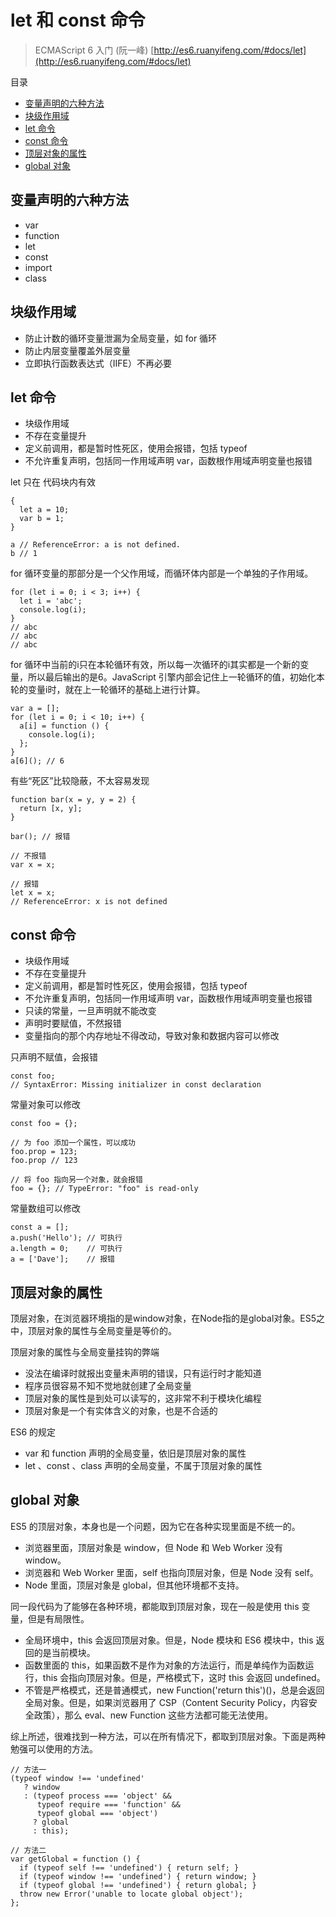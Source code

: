# let 和 const 命令

> ECMAScript 6 入门 (阮一峰) [http://es6.ruanyifeng.com/#docs/let](http://es6.ruanyifeng.com/#docs/let)

目录

- [变量声明的六种方法](#变量声明的六种方法)
- [块级作用域](#块级作用域)
- [let 命令](#let-命令)
- [const 命令](#const-命令)
- [顶层对象的属性](#顶层对象的属性)
- [global 对象](#global-对象)

## 变量声明的六种方法

- var
- function
- let
- const
- import
- class

## 块级作用域

- 防止计数的循环变量泄漏为全局变量，如 for 循环
- 防止内层变量覆盖外层变量
- 立即执行函数表达式（IIFE）不再必要

## let 命令

- 块级作用域
- 不存在变量提升
- 定义前调用，都是暂时性死区，使用会报错，包括 typeof
- 不允许重复声明，包括同一作用域声明 var，函数根作用域声明变量也报错

let 只在 代码块内有效

```
{
  let a = 10;
  var b = 1;
}
    
a // ReferenceError: a is not defined.
b // 1
```
for 循环变量的那部分是一个父作用域，而循环体内部是一个单独的子作用域。

```
for (let i = 0; i < 3; i++) {
  let i = 'abc';
  console.log(i);
}
// abc
// abc
// abc
```

for 循环中当前的i只在本轮循环有效，所以每一次循环的i其实都是一个新的变量，所以最后输出的是6。JavaScript 引擎内部会记住上一轮循环的值，初始化本轮的变量i时，就在上一轮循环的基础上进行计算。

```
var a = [];
for (let i = 0; i < 10; i++) {
  a[i] = function () {
    console.log(i);
  };
}
a[6](); // 6
```

有些“死区”比较隐蔽，不太容易发现

```
function bar(x = y, y = 2) {
  return [x, y];
}
    
bar(); // 报错

// 不报错
var x = x;
    
// 报错
let x = x;
// ReferenceError: x is not defined
```

## const 命令

- 块级作用域
- 不存在变量提升
- 定义前调用，都是暂时性死区，使用会报错，包括 typeof
- 不允许重复声明，包括同一作用域声明 var，函数根作用域声明变量也报错
- 只读的常量，一旦声明就不能改变
- 声明时要赋值，不然报错
- 变量指向的那个内存地址不得改动，导致对象和数据内容可以修改

只声明不赋值，会报错

```
const foo;
// SyntaxError: Missing initializer in const declaration
```

常量对象可以修改

```
const foo = {};

// 为 foo 添加一个属性，可以成功
foo.prop = 123;
foo.prop // 123

// 将 foo 指向另一个对象，就会报错
foo = {}; // TypeError: "foo" is read-only
```

常量数组可以修改

```
const a = [];
a.push('Hello'); // 可执行
a.length = 0;    // 可执行
a = ['Dave'];    // 报错
```

## 顶层对象的属性

顶层对象，在浏览器环境指的是window对象，在Node指的是global对象。ES5之中，顶层对象的属性与全局变量是等价的。

顶层对象的属性与全局变量挂钩的弊端

- 没法在编译时就报出变量未声明的错误，只有运行时才能知道
- 程序员很容易不知不觉地就创建了全局变量
- 顶层对象的属性是到处可以读写的，这非常不利于模块化编程
- 顶层对象是一个有实体含义的对象，也是不合适的

ES6 的规定

- var 和 function 声明的全局变量，依旧是顶层对象的属性
- let 、const 、class 声明的全局变量，不属于顶层对象的属性

## global 对象

ES5 的顶层对象，本身也是一个问题，因为它在各种实现里面是不统一的。

- 浏览器里面，顶层对象是 window，但 Node 和 Web Worker 没有 window。
- 浏览器和 Web Worker 里面，self 也指向顶层对象，但是 Node 没有 self。
- Node 里面，顶层对象是 global，但其他环境都不支持。

同一段代码为了能够在各种环境，都能取到顶层对象，现在一般是使用 this 变量，但是有局限性。

- 全局环境中，this 会返回顶层对象。但是，Node 模块和 ES6 模块中，this 返回的是当前模块。
- 函数里面的 this，如果函数不是作为对象的方法运行，而是单纯作为函数运行，this 会指向顶层对象。但是，严格模式下，这时 this 会返回 undefined。
- 不管是严格模式，还是普通模式，new Function('return this')()，总是会返回全局对象。但是，如果浏览器用了 CSP（Content Security Policy，内容安全政策），那么 eval、new Function 这些方法都可能无法使用。

综上所述，很难找到一种方法，可以在所有情况下，都取到顶层对象。下面是两种勉强可以使用的方法。

    // 方法一
    (typeof window !== 'undefined'
       ? window
       : (typeof process === 'object' &&
          typeof require === 'function' &&
          typeof global === 'object')
         ? global
         : this);
    
    // 方法二
    var getGlobal = function () {
      if (typeof self !== 'undefined') { return self; }
      if (typeof window !== 'undefined') { return window; }
      if (typeof global !== 'undefined') { return global; }
      throw new Error('unable to locate global object');
    };